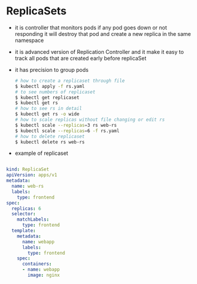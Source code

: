 # ReplicaSets

- it is controller that monitors pods if any pod goes down or not responding it will destroy that pod and create a new replica in the same namespace

- it is advanced version of Replication Controller and it make it easy to track all pods that are created early before replicaSet 

- it has precision to group pods 

  ```bash
  # how to create a replicaset through file
  $ kubectl apply -f rs.yaml
  # to see numbers of replicaset
  $ kubectl get replicaset 
  $ kubectl get rs
  # how to see rs in detail
  $ kubectl get rs -o wide
  # how to scale replicas without file changing or edit rs
  $ kubectl scale --replicas=3 rs web-rs 
  $ kubectl scale --replicas=6 -f rs.yaml
  # how to delete replicaset
  $ kubectl delete rs web-rs
  
- example of replicaset 
  
  ```

```yaml
kind: ReplicaSet
apiVersion: apps/v1
metadata:
  name: web-rs
  labels:
    type: frontend
spec:
  replicas: 6 
  selector:
    matchLabels:
      type: frontend
  template:
    metadata:
      name: webapp
      labels:
        type: frontend
    spec:
      containers:
      - name: webapp
        image: nginx
```

